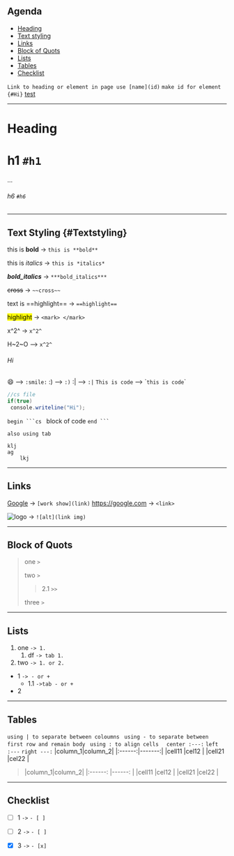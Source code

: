 ## **Agenda**
* [Heading](#Heading) 
* [Text styling](#Text-Styling) 
* [Links](#Links) 
* [Block of Quots](#Block-of-Quots) 
* [Lists](#Lists) 
* [Tables](#Tables) 
* [Checklist](#Checklist)
  
`Link to heading or element in page use [name](id)`
`make id for element {#Hi}`
[test](#Hi)
___
# Heading
# h1 `#h1`
...
###### h6 `#h6`
___
## Text Styling {#Textstyling}
this is **bold**  -> `this is **bold**`

this is *italics* -> `this is *italics*`

***bold_italics*** -> `***bold_italics*** `

~~cross~~ -> `~~cross~~`

text is ==highlight== -> `==highlight==`

<mark>highlight</mark> -> `<mark> </mark>`

x^2^  -> `x^2^`

H~2~O --> `x^2^`

###### Hi
:smile: --> `:smile:`
:) --> `:)`
:| --> `:|`
`This is code` --> \``this is code`\`

```cs
//cs file
if(true)
 console.writeline("Hi");
 ```

`begin ```cs `
block of code
`end ``` ` 

`also using tab`

    klj
    ag 
        lkj

___

## Links
[Google](https://google.com)    -> `[work show](link)`
<https://google.com>     -> `<link>`

![logo](https://www.google.com/images/branding/googlelogo/1x/googlelogo_light_color_272x92dp.png)     -> `![alt](link img)`

___

## Block of Quots
>one   `>`
>
>two   `>`
>>2.1   `>>`
>
>three `>`
___

## Lists
1. one   `-> 1. `
    1. df `-> tab 1. `
1. two `-> 1. or 2. `

- 1  `-> - or + `
    - 1.1  `->tab - or +  `
- 2

___

## Tables
`using | to separate between coloumns `
`using - to separate between first row and remain body `
`using : to align cells  `  `center :---:` `left :---` `right ---:`
|column_1|column_2|
|:------:|-------:|
|cell11  |cel12   |
|cell21  |cel22   |

>|column_1|column_2|
|:------: |------: |
|cell11  |cel12   |
|cell21  |cel22   | 

___

## Checklist
- [ ] 1 `->` `- [ ] `
- [ ] 2 `->` `- [ ] `
- [x] 3 `->` `- [x] `


